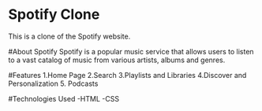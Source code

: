 # Spotify Clone
This is a clone of the Spotify website.

#About Spotify
Spotify is a popular music service that allows users to listen to a vast catalog of music from various artists, albums and genres.

#Features
1.Home Page
2.Search
3.Playlists and Libraries
4.Discover and Personalization
5. Podcasts

#Technologies Used
-HTML
-CSS

